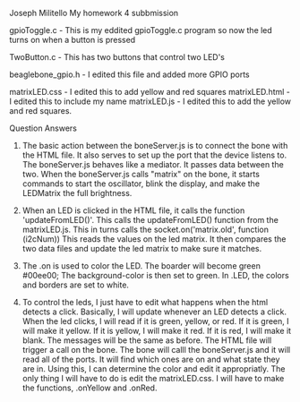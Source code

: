 Joseph Militello
My homework 4 subbmission

gpioToggle.c - This is my eddited gpioToggle.c program so now the led turns on when a button is pressed

TwoButton.c - This has two buttons that control two LED's

beaglebone_gpio.h - I edited this file and added more GPIO ports

matrixLED.css - I edited this to add yellow and red squares
matrixLED.html - I edited this to include my name
matrixLED.js - I edited this to add the yellow and red squares.


Question Answers
1. The basic action between the boneServer.js is to connect the bone with the HTML file. It also serves to set up the port that the device listens to. The boneServer.js behaves like a mediator. It passes data between the two. When the boneServer.js calls "matrix" on the bone, it starts commands to start the oscillator, blink the display, and make the LEDMatrix the full brightness. 

2. When an LED is clicked in the HTML file, it calls the function 'updateFromLED()'. This calls the updateFromLED() function from the matrixLED.js. This in turns calls the socket.on('matrix.old', function (i2cNum)) This reads the values on the led matrix. It then compares the two data files and update the led matrix to make sure it matches. 

3. The .on is used to color the LED. The boarder will become green #00ee00; The background-color is then set to green. In .LED, the  colors and borders are set to white.

4. To control the leds, I just have to edit what happens when the html detects a click. Basically, I will update whenever an LED detects a click. When the led clicks, I will read if it is green, yellow, or red. If it is green, I will make it yellow. If it is yellow, I will make it red. If it is red, I will make it blank. The messages will be the same as before. The HTML file will trigger a call on the bone. The bone will calll the boneServer.js and it will read all of the ports. It will find which ones are on and what state they are in. Using this, I can determine the color and edit it appropriatly. The only thing I will have to do is edit the matrixLED.css. I will have to make the functions, .onYellow and .onRed.


